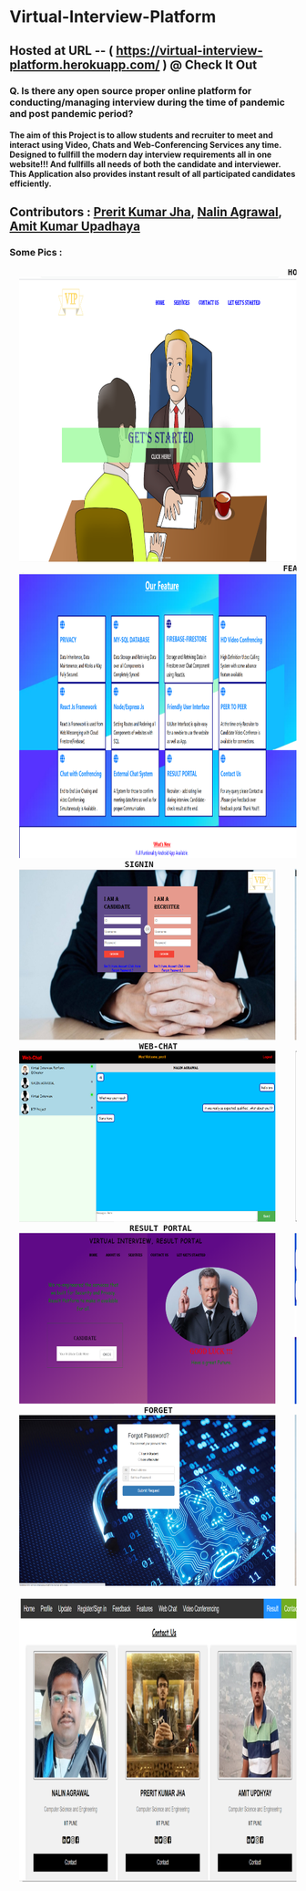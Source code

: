 # Virtual-Interview-Platform

## Hosted at URL -- ( https://virtual-interview-platform.herokuapp.com/ ) @ Check It Out

### Q. Is there any open source proper online platform for conducting/managing  interview during the time of pandemic and post pandemic period?
#### The aim of this Project is to allow students and recruiter to meet and interact using Video, Chats and Web-Conferencing Services any time. Designed to fullfill the modern day interview requirements all in one website!!! And fullfills all needs of both the candidate and interviewer. This Application also provides instant result of all participated candidates efficiently.

## Contributors : [Prerit Kumar Jha](https://github.com/prerit2001), [Nalin Agrawal](https://github.com/nalin-programmer), [Amit Kumar Upadhaya](https://github.com/mit1275)

### Some Pics :

<pre>
  <b>                                                        HOME</b>
  <img src="Screenshots/1.PNG"  width="900" height="500" />  
  <b>                                                       FEATURES</b>
  <img src="Screenshots/features.PNG"  width="900" height="500" />  
  <b>                      SIGNIN                                                          INFORMATION FORM
  <img src="Screenshots/signin.PNG"  width="450" height="300" />    <img src="Screenshots/Info.PNG"  width="450" height="300" /> 
                           WEB-CHAT                                                        CONFRENCING SYSTEM
  <img src="Screenshots/webchat.PNG"  width="450" height="300" />    <img src="Screenshots/confrence.PNG"  width="450" height="300" /> 
                         RESULT PORTAL                                                      RESULT-VIEW
  <img src="Screenshots/result.PNG"  width="450" height="300" />    <img src="Screenshots/resultpage.PNG"  width="450" height="300" />  
                            FORGET                                                             FEEDBACK
  <img src="Screenshots/forget.PNG"  width="450" height="300" />    <img src="Screenshots/feedback.PNG"  width="450" height="300" />  
                                                            CONTACT US
  <img src="Screenshots/contactus.PNG"  width="900" height="500" />  
  </b>
</pre>
